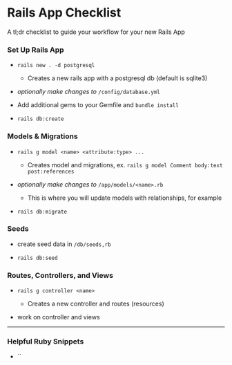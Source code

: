 # Rails App Checklist
A tl;dr checklist to guide your workflow for your new Rails App

### Set Up Rails App

- `rails new . -d postgresql`
  - Creates a new rails app with a postgresql db (default is sqlite3)

- _optionally make changes to_ `/config/database.yml`

- Add additional gems to your Gemfile and `bundle install`

- `rails db:create`

### Models & Migrations

- `rails g model <name> <attribute:type> ...`
  - Creates model and migrations, ex. `rails g model Comment body:text post:references`

- _optionally make changes to_ `/app/models/<name>.rb`
  - This is where you will update models with relationships, for example

- `rails db:migrate`

### Seeds

- create seed data in `/db/seeds,rb`

- `rails db:seed`

### Routes, Controllers, and Views

- `rails g controller <name>`
  - Creates a new controller and routes (resources)
  
- work on controller and views

-----

### Helpful Ruby Snippets

- ``

